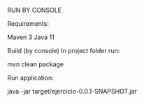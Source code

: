 RUN	BY CONSOLE

Requirements: 

Maven 3
Java 11

Build (by console)
In project folder run: 

mvn clean package

Run application:

java -jar target/ejercicio-0.0.1-SNAPSHOT.jar


